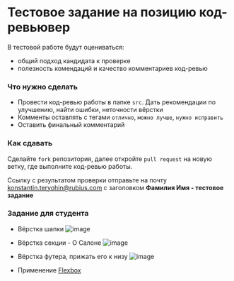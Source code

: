 # Тестовое задание на позицию код-ревьювер

В тестовой работе будут оцениваться:
- общий подход кандидата к проверке
- полезность комендаций и качество комментариев код-ревью

### Что нужно сделать
- Провести код-ревью работы в папке `src`. Дать рекомендации по улучшению, найти ошибки, неточности вёрстки
- Комменты оставлять с тегами `отлично`, `можно лучше`, `нужно исправить`
- Оставить финальный комментарий

### Как сдавать
Сделайте `fork` репозитория, далее откройте `pull request` на новую ветку, где выполните код-ревью работы.

Ссылку с результатом проверки отправьте на почту [konstantin.teryohin@rubius.com](konstantin.teryohin@rubius.com) с заголовком **Фамилия Имя - тестовое задание**

### Задание для студента

- Вёрстка шапки
![image](https://user-images.githubusercontent.com/12005449/183345785-accae786-8897-4d4e-8b58-8b377514b9e8.png)

- Вёрстка секции - О Салоне
![image](https://user-images.githubusercontent.com/12005449/183345822-74c299c5-31d1-45bc-b8fc-bfaba7ef8ec6.png)

- Вёрстка футера, прижать его к низу
![image](https://user-images.githubusercontent.com/12005449/183345855-635ef7ec-1cde-463f-bd51-c9fdacce5bb8.png)

- Применение [Flexbox](https://css-tricks.com/snippets/css/a-guide-to-flexbox/)
